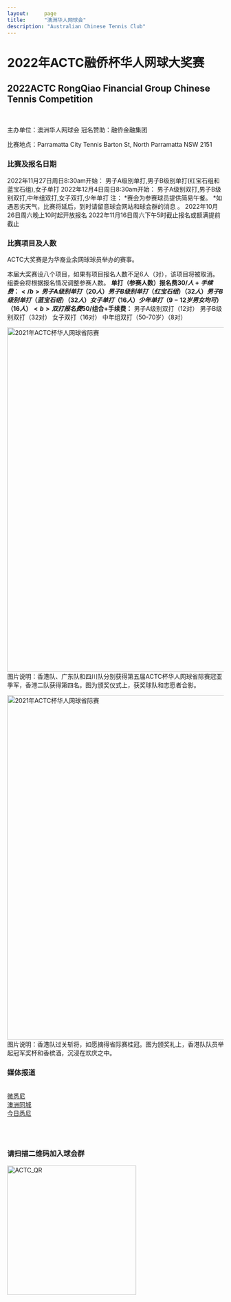 ```yaml
---
layout:     page
title:      "澳洲华人网球会"
description: "Australian Chinese Tennis Club"
---
```


# 2022年ACTC融侨杯华人网球大奖赛

<h2>2022ACTC RongQiao Financial Group Chinese Tennis Competition</h2><br>

主办单位：澳洲华人网球会
冠名赞助：融侨金融集团

比赛地点：Parramatta City Tennis
Barton St, North Parramatta NSW 2151

<h3>比赛及报名日期</h3>

2022年11月27日周日8:30am开始：
男子A级别单打,男子B级别单打(红宝石组和蓝宝石组),女子单打
2022年12月4日周日8:30am开始：
男子A级别双打,男子B级别双打,中年组双打,女子双打,少年单打
注：
*赛会为参赛球员提供简易午餐。
*如遇恶劣天气，比赛将延后，到时请留意球会网站和球会群的消息
。
2022年10月26日周六晚上10时起开放报名
2022年11月16日周六下午5时截止报名或额满提前截止

<h3>比赛项目及人数</h3>
ACTC大奖赛是为华裔业余网球球员举办的赛事。

本届大奖赛设八个项目，如果有项目报名人数不足6人（对），该项目将被取消。组委会将根据报名情况调整参赛人数。
<b>单打（参赛人数）报名费$30/人+手续费：</b>
男子A级别单打（20人）
男子B级别单打（红宝石组）（32人）
男子B级别单打（蓝宝石组）（32人）
女子单打（16人）
少年单打（9-12岁男女均可）（16人）
<b>双打报名费$50/组合+手续费：</b>
男子A级别双打（12对）
男子B级别双打（32对）
女子双打（16对）
中年组双打（50-70岁）（8对）

<p><img src="{{ site.baseurl }}/img/2021-regional-01.jpg" class="img-responsive" width="800px" alt="2021年ACTC杯华人网球省际赛">
图片说明：香港队、广东队和四川队分别获得第五届ACTC杯华人网球省际赛冠亚季军，香港二队获得第四名。图为颁奖仪式上，获奖球队和志愿者合影。</p>

<p><img src="{{ site.baseurl }}/img/2021-regional-02.jpg" class="img-responsive" width="800px" alt="2021年ACTC杯华人网球省际赛">
图片说明：香港队过关斩将，如愿摘得省际赛桂冠。图为颁奖礼上，香港队队员举起冠军奖杯和香槟酒，沉浸在欢庆之中。</p>

<p><h3>媒体报道</h3><br>
<a href="http://www.wesydney.com.au/202205131058/" target="new">微悉尼</a><br>
<a href="http://www.tongchengaus.com/mag/info/v1/info/wapInfoView?id=263512&themecolor=f30c5c&p_u=0" target="new">澳洲同城</a><br>
<a href="https://www.sydneytoday.com/content-1022445237265003" target="new">今日悉尼</a></p>

<br><br>
<h3>请扫描二维码加入球会群</h3>

<a href="http://www.actc.org.au/img/actc_qr_code.png" target="_blank">
      <img src="{{ site.baseurl }}/img/actc_qr_code.png" class="img-responsive" width="300px" alt="ACTC_QR">
</a>
